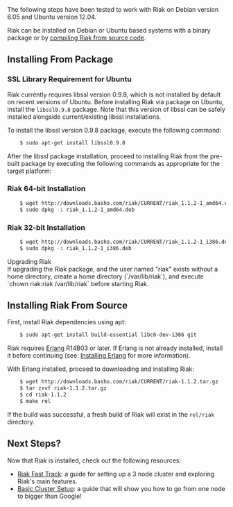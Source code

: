 <div class="info">The following steps have been tested to work with Riak on Debian version 6.05 and Ubuntu version 12.04.</div>

Riak can be installed on Debian or Ubuntu based systems with
a binary package or by [compiling Riak from source
code](https://wiki.basho.com/Installing-Riak-from-Source.html).

Installing From Package
-----------------------

### SSL Library Requirement for Ubuntu

Riak currently requires libssl version 0.9.8, which is not installed by
default on recent versions of Ubuntu. Before installing Riak via package
on Ubuntu, install the `libssl0.9.8` package. Note that this
version of libssl can be safely installed alongside current/existing
libssl installations.

To install the libssl version 0.9.8 package, execute the following
command:

```bash
    $ sudo apt-get install libssl0.9.8
```

After the libssl package installation, proceed to installing Riak from
the pre-built package by executing the following commands as appropriate
for the target platform:

### Riak 64-bit Installation

```bash
    $ wget http://downloads.basho.com/riak/CURRENT/riak_1.1.2-1_amd64.deb
    $ sudo dpkg -i riak_1.1.2-1_amd64.deb
```

### Riak 32-bit Installation

```bash
    $ wget http://downloads.basho.com/riak/CURRENT/riak_1.1.2-1_i386.deb
    $ sudo dpkg -i riak_1.1.2-1_i386.deb
```
<div class="note"><div class="title">Upgrading Riak</div>If upgrading the Riak package, and the user named "riak" exists without a home directory, create a home directory (`/var/lib/riak`), and execute `chown riak:riak /var/lib/riak` before starting Riak.</div>


Installing Riak From Source
---------------------------

First, install Riak dependencies using apt:

```bash
    $ sudo apt-get install build-essential libc6-dev-i386 git
```

Riak requires [Erlang](http://www.erlang.org/) R14B03 or later. If
Erlang is not already installed, install it before continuing (see:
[Installing Erlang](https://wiki.basho.com/Installing-Erlang.html) for more
information).

With Erlang installed, proceed to downloading and installing Riak:

```bash
    $ wget http://downloads.basho.com/riak/CURRENT/riak-1.1.2.tar.gz
    $ tar zxvf riak-1.1.2.tar.gz
    $ cd riak-1.1.2
    $ make rel
```

If the build was successful, a fresh build of Riak will exist in the
`rel/riak` directory.

Next Steps?
-----------

Now that Riak is installed, check out the following resources:

-   [Riak Fast Track](https://wiki.basho.com/The-Riak-Fast-Track.html): a
    guide for setting up a 3 node cluster and exploring Riak's main
    features.
-   [Basic Cluster
    Setup](https://wiki.basho.com/Basic-Cluster-Setup.html):
    a guide that will show you how to go from one node to bigger than
    Google!
